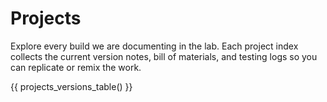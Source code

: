 # Projects

Explore every build we are documenting in the lab. Each project index collects the current version notes, bill of materials, and testing logs so you can replicate or remix the work.

{{ projects_versions_table() }}
